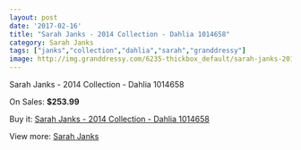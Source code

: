 ```yaml
---
layout: post
date: '2017-02-16'
title: "Sarah Janks - 2014 Collection - Dahlia 1014658"
category: Sarah Janks
tags: ["janks","collection","dahlia","sarah","granddressy"]
image: http://img.granddressy.com/6235-thickbox_default/sarah-janks-2014-collection-dahlia-1014658.jpg
---
```

Sarah Janks - 2014 Collection - Dahlia 1014658

On Sales: **$253.99**
<a href="https://www.granddressy.com/en/sarah-janks/5535-sarah-janks-2014-collection-dahlia-1014658.html"><amp-img layout="responsive" width="600" height="600" src="//img.granddressy.com/6235-thickbox_default/sarah-janks-2014-collection-dahlia-1014658.jpg" alt="Sarah Janks - 2014 Collection - Dahlia 1014658 0" /></a>

Buy it: [Sarah Janks - 2014 Collection - Dahlia 1014658](https://www.granddressy.com/en/sarah-janks/5535-sarah-janks-2014-collection-dahlia-1014658.html "Sarah Janks - 2014 Collection - Dahlia 1014658")

View more: [Sarah Janks](https://www.granddressy.com/en/49-sarah-janks "Sarah Janks")